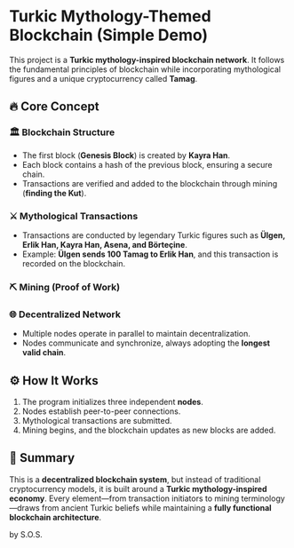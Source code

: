 # Turkic Mythology-Themed Blockchain (Simple Demo)

This project is a **Turkic mythology-inspired blockchain network**. It follows the fundamental principles of blockchain while incorporating mythological figures and a unique cryptocurrency called **Tamag**.

## 🔥 Core Concept

### 🏛 Blockchain Structure

- The first block (**Genesis Block**) is created by **Kayra Han**.
- Each block contains a hash of the previous block, ensuring a secure chain.
- Transactions are verified and added to the blockchain through mining (**finding the Kut**).

### ⚔ Mythological Transactions

- Transactions are conducted by legendary Turkic figures such as **Ülgen, Erlik Han, Kayra Han, Asena, and Börteçine**.
- Example: **Ülgen sends 100 Tamag to Erlik Han**, and this transaction is recorded on the blockchain.

### ⛏ Mining (Proof of Work)

### 🌐 Decentralized Network

- Multiple nodes operate in parallel to maintain decentralization.
- Nodes communicate and synchronize, always adopting the **longest valid chain**.

## ⚙ How It Works

1. The program initializes three independent **nodes**.
2. Nodes establish peer-to-peer connections.
3. Mythological transactions are submitted.
4. Mining begins, and the blockchain updates as new blocks are added.

## 📌 Summary

This is a **decentralized blockchain system**, but instead of traditional cryptocurrency models, it is built around a **Turkic mythology-inspired economy**. Every element—from transaction initiators to mining terminology—draws from ancient Turkic beliefs while maintaining a **fully functional blockchain architecture**.

by S.O.S.
